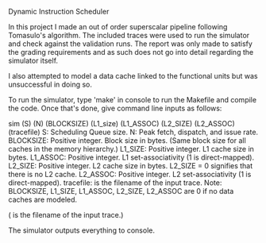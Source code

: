 Dynamic Instruction Scheduler

In this project I made an out of order superscalar pipeline following Tomasulo's algorithm. The included traces were used to run the simulator and check against the validation runs. The report was only made to satisfy the grading requirements and as such does not go into detail regarding the simulator itself.

I also attempted to model a data cache linked to the functional units but was unsuccessful in doing so. 

To run the simulator, type 'make' in console to run the Makefile and compile the code. Once that's done, give command line inputs as follows:

sim (S) (N) (BLOCKSIZE) (L1_size) (L1_ASSOC) (L2_SIZE) (L2_ASSOC) (tracefile)
 S: Scheduling Queue size.
 N: Peak fetch, dispatch, and issue rate.
 BLOCKSIZE: Positive integer. Block size in bytes. (Same block size for all caches in the memory hierarchy.)
 L1_SIZE: Positive integer. L1 cache size in bytes.
 L1_ASSOC: Positive integer. L1 set-associativity (1 is direct-mapped).
 L2_SIZE: Positive integer. L2 cache size in bytes. L2_SIZE = 0 signifies that there is no L2 cache.
 L2_ASSOC: Positive integer. L2 set-associativity (1 is direct-mapped).
 tracefile: is the filename of the input trace.
Note:
BLOCKSIZE, L1_SIZE, L1_ASSOC, L2_SIZE, L2_ASSOC are 0 if no data caches are modeled.

(<tracefile> is the filename of the input trace.) 

The simulator outputs everything to console.